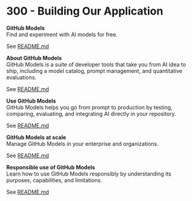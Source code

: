 # 300 - Building Our Application

**GitHub Models**<br/>
Find and experiment with AI models for free.

See [README.md](./100/README.md)

**About GitHub Models**<br/>
GitHub Models is a suite of developer tools that take you from AI idea to ship, including a model catalog, prompt management, and quantitative evaluations.

See [README.md](./200/README.md)

**Use GitHub Models**<br/>
GitHub Models helps you go from prompt to production by testing, comparing, evaluating, and integrating AI directly in your repository.

See [README.md](./300/README.md)

**GitHub Models at scale**<br/>
Manage GitHub Models in your enterprise and organizations.

See [README.md](./400/README.md)

**Responsible use of GitHub Models**<br/>
Learn how to use GitHub Models responsibly by understanding its purposes, capabilities, and limitations.

See [README.md](./500/README.md)
